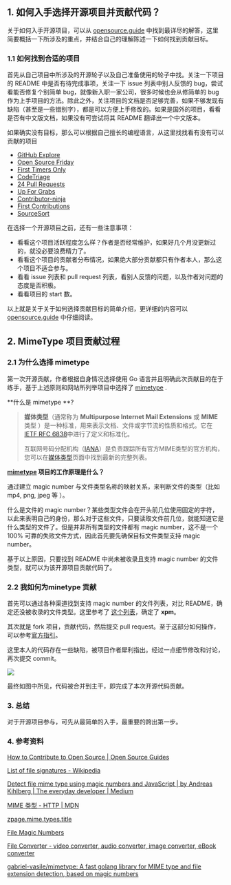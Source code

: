 ## 1. 如何入手选择开源项目并贡献代码？

关于如何入手开源项目，可以从 [opensource.guide](https://opensource.guide/how-to-contribute/) 中找到最详尽的解答，这里简要概括一下所涉及的重点，并结合自己的理解陈述一下如何找到贡献目标。

### 1.1 如何找到合适的项目

首先从自己项目中所涉及的开源轮子以及自己准备使用的轮子中找。关注一下项目的 README 中是否有待完成事项，关注一下 issue 列表中别人反馈的 bug，尝试看能否修复个别简单 bug，就像新入职一家公司，很多时候也会从修简单的 bug 作为上手项目的方法。除此之外，关注项目的文档是否足够完善，如果不够发现有缺陷（甚至是一些错别字），都是可以方便上手修改的。如果是国外的项目，看看是否有中文版文档，如果没有可尝试将其 README 翻译出一个中文版本。

如果确实没有目标，那么可以根据自己擅长的编程语言，从这里找找看有没有可以贡献的项目

- [GitHub Explore](https://github.com/explore/)
- [Open Source Friday](https://opensourcefriday.com/)
- [First Timers Only](https://www.firsttimersonly.com/)
- [CodeTriage](https://www.codetriage.com/)
- [24 Pull Requests](https://24pullrequests.com/)
- [Up For Grabs](https://up-for-grabs.net/)
- [Contributor-ninja](https://contributor.ninja/)
- [First Contributions](https://firstcontributions.github.io/)
- [SourceSort](https://web.archive.org/web/20201111233803/https://www.sourcesort.com/)

在选择一个开源项目之前，还有一些注意事项：

- 看看这个项目活跃程度怎么样？作者是否经常维护，如果好几个月没更新过的，就没必要浪费精力了。
- 看看这个项目的贡献者分布情况，如果绝大部分贡献都只有作者本人，那么这个项目不适合参与。
- 看看 issue 列表和 pull request 列表，看别人反馈的问题，以及作者对问题的态度是否积极。
- 看看项目的 start 数。

以上就是关于关于如何选择贡献目标的简单介绍，更详细的内容可以  [opensource.guide](https://opensource.guide/how-to-contribute/) 中仔细阅读。

## 2. MimeType 项目贡献过程

###  2.1 为什么选择 mimetype

第一次开源贡献，作者根据自身情况选择使用 Go 语言并且明确此次贡献目的在于练手，基于上述原则和网站所列举项目中选择了 [mimetype](https://github.com/gabriel-vasile/mimetype) .

**什么是 mimetype **? 

> **媒体类型**（通常称为 **Multipurpose Internet Mail Extensions** 或 **MIME** 类型 ）是一种标准，用来表示文档、文件或字节流的性质和格式。它在[IETF RFC 6838](https://tools.ietf.org/html/rfc6838)中进行了定义和标准化。
>
> 互联网号码分配机构（[IANA](https://www.iana.org/)）是负责跟踪所有官方MIME类型的官方机构，您可以在[媒体类型](https://www.iana.org/assignments/media-types/media-types.xhtml)页面中找到最新的完整列表。

**[mimetype](https://github.com/gabriel-vasile/mimetype) 项目的工作原理是什么？**

通过建立 magic number 与文件类型名称的映射关系，来判断文件的类型（比如 mp4, png, jpeg 等 ）。

什么是文件的 magic number？某些类型文件会在开头前几位使用固定的字符，以此来表明自己的身份，那么对于这些文件，只要读取文件前几位，就能知道它是什么类型的文件了。但是并非所有类型的文件都有 magic number，这不是一个 100% 可靠的失败文件方式，因此首先要先确保目标文件类型支持 magic number。

基于以上原因，只要找到 README 中尚未被收录且支持 magic number 的文件类型，就可以为该开源项目贡献代码了。

### 2.2 我如何为minetype 贡献

首先可以通过各种渠道找到支持 magic number 的文件列表，对比 README，确定还没被收录的文件类型。这里参考了 [这个列表](https://gist.github.com/leommoore/f9e57ba2aa4bf197ebc5)，确定了 **xpm**。

其次就是 fork 项目，贡献代码，然后提交 pull request。至于这部分如何操作，可以参考[官方指引](https://docs.github.com/en/github/collaborating-with-issues-and-pull-requests/creating-a-pull-request-from-a-fork)。

这里本人的代码存在一些缺陷，被项目作者犀利指出。经过一点细节修改和讨论，再次提交 commit。

![](https://tva1.sinaimg.cn/large/008i3skNgy1gqkcvbkhnxj31780u0jzw.jpg)

最终如图中所见，代码被合并到主干，即完成了本次开源代码贡献。

### 3. 总结

对于开源项目参与，可先从最简单的入手，最重要的跨出第一步。

### 4. 参考资料

[How to Contribute to Open Source | Open Source Guides](https://www.notion.so/How-to-Contribute-to-Open-Source-Open-Source-Guides-62e7bd9c70344756b6a3b28123493ce8)

[List of file signatures - Wikipedia](https://www.notion.so/List-of-file-signatures-Wikipedia-94ac36b4311d4107b62b8d98cdc774ef)

[Detect file mime type using magic numbers and JavaScript | by Andreas Kihlberg | The everyday developer | Medium](https://www.notion.so/Detect-file-mime-type-using-magic-numbers-and-JavaScript-by-Andreas-Kihlberg-The-everyday-develo-c41061ae14194634a7d2e37fe84450c3)

[MIME 类型 - HTTP | MDN](https://www.notion.so/MIME-HTTP-MDN-d39151e9d92c42d5bf3cef61c4440603)

[zpage.mime.types.title](https://www.notion.so/zpage-mime-types-title-57b22827138f4d7ba1e0b28af455f225)

[File Magic Numbers](https://www.notion.so/File-Magic-Numbers-375dd1d1145d479a91736a89b5389fff)

[File Converter - video converter, audio converter, image converter, eBook converter](https://www.notion.so/File-Converter-video-converter-audio-converter-image-converter-eBook-converter-2f648b374471433dba613f2bac6911d8)

[gabriel-vasile/mimetype: A fast golang library for MIME type and file extension detection, based on magic numbers](https://www.notion.so/gabriel-vasile-mimetype-A-fast-golang-library-for-MIME-type-and-file-extension-detection-based-on--5fb5775ea6c446aa97b9814fead66dc0)





